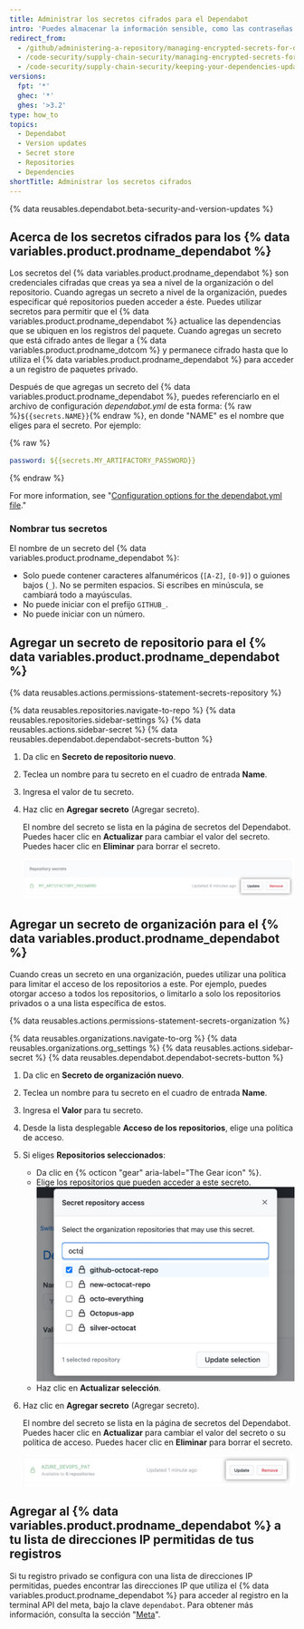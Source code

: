 ```yaml
---
title: Administrar los secretos cifrados para el Dependabot
intro: 'Puedes almacenar la información sensible, como las contraseñas y tokens de acceso, como secretos cifrados y luego referenciarlos en el archivo de configuración del {% data variables.product.prodname_dependabot %}.'
redirect_from:
  - /github/administering-a-repository/managing-encrypted-secrets-for-dependabot
  - /code-security/supply-chain-security/managing-encrypted-secrets-for-dependabot
  - /code-security/supply-chain-security/keeping-your-dependencies-updated-automatically/managing-encrypted-secrets-for-dependabot
versions:
  fpt: '*'
  ghec: '*'
  ghes: '>3.2'
type: how_to
topics:
  - Dependabot
  - Version updates
  - Secret store
  - Repositories
  - Dependencies
shortTitle: Administrar los secretos cifrados
---
```


{% data reusables.dependabot.beta-security-and-version-updates %}

## Acerca de los secretos cifrados para los {% data variables.product.prodname_dependabot %}

Los secretos del {% data variables.product.prodname_dependabot %} son credenciales cifradas que creas ya sea a nivel de la organización o del repositorio.
Cuando agregas un secreto a nivel de la organización, puedes especificar qué repositorios pueden acceder a éste. Puedes utilizar secretos para permitir que el {% data variables.product.prodname_dependabot %} actualice las dependencias que se ubiquen en los registros del paquete. Cuando agregas un secreto que está cifrado antes de llegar a {% data variables.product.prodname_dotcom %} y permanece cifrado hasta que lo utiliza el {% data variables.product.prodname_dependabot %} para acceder a un registro de paquetes privado.

Después de que agregas un secreto del {% data variables.product.prodname_dependabot %}, puedes referenciarlo en el archivo de configuración _dependabot.yml_ de esta forma: {% raw %}`${{secrets.NAME}}`{% endraw %}, en donde "NAME" es el nombre que eliges para el secreto. Por ejemplo:

{% raw %}
```yaml
password: ${{secrets.MY_ARTIFACTORY_PASSWORD}}
```
{% endraw %}

For more information, see "[Configuration options for the dependabot.yml file](/github/administering-a-repository/configuration-options-for-dependency-updates#configuration-options-for-private-registries)."

### Nombrar tus secretos

El nombre de un secreto del {% data variables.product.prodname_dependabot %}:
* Solo puede contener caracteres alfanuméricos (`[A-Z]`, `[0-9]`) o guiones bajos (`_`). No se permiten espacios. Si escribes en minúscula, se cambiará todo a mayúsculas.
* No puede iniciar con el prefijo `GITHUB_`.
* No puede iniciar con un número.

## Agregar un secreto de repositorio para el {% data variables.product.prodname_dependabot %}

{% data reusables.actions.permissions-statement-secrets-repository %}

{% data reusables.repositories.navigate-to-repo %}
{% data reusables.repositories.sidebar-settings %}
{% data reusables.actions.sidebar-secret %}
{% data reusables.dependabot.dependabot-secrets-button %}
1. Da clic en **Secreto de repositorio nuevo**.
1. Teclea un nombre para tu secreto en el cuadro de entrada **Name**.
1. Ingresa el valor de tu secreto.
1. Haz clic en **Agregar secreto** (Agregar secreto).

   El nombre del secreto se lista en la página de secretos del Dependabot. Puedes hacer clic en **Actualizar** para cambiar el valor del secreto. Puedes hacer clic en **Eliminar** para borrar el secreto.

   ![Actualizar o eliminar un secreto del repositorio](/assets/images/help/dependabot/update-remove-repo-secret.png)

## Agregar un secreto de organización para el {% data variables.product.prodname_dependabot %}

Cuando creas un secreto en una organización, puedes utilizar una política para limitar el acceso de los repositorios a este. Por ejemplo, puedes otorgar acceso a todos los repositorios, o limitarlo a solo los repositorios privados o a una lista específica de estos.

{% data reusables.actions.permissions-statement-secrets-organization %}

{% data reusables.organizations.navigate-to-org %}
{% data reusables.organizations.org_settings %}
{% data reusables.actions.sidebar-secret %}
{% data reusables.dependabot.dependabot-secrets-button %}
1. Da clic en **Secreto de organización nuevo**.
1. Teclea un nombre para tu secreto en el cuadro de entrada **Name**.
1. Ingresa el **Valor** para tu secreto.
1. Desde la lista desplegable **Acceso de los repositorios**, elige una política de acceso.
1. Si eliges **Repositorios seleccionados**:

   * Da clic en {% octicon "gear" aria-label="The Gear icon" %}.
   * Elige los repositorios que pueden acceder a este secreto. ![Selecciona los repositorios para este secreto](/assets/images/help/dependabot/secret-repository-access.png)
   * Haz clic en **Actualizar selección**.

1. Haz clic en **Agregar secreto** (Agregar secreto).

   El nombre del secreto se lista en la página de secretos del Dependabot. Puedes hacer clic en **Actualizar** para cambiar el valor del secreto o su política de acceso. Puedes hacer clic en **Eliminar** para borrar el secreto.

   ![Actualiza o elimina un secreto de organización](/assets/images/help/dependabot/update-remove-org-secret.png)

## Agregar al {% data variables.product.prodname_dependabot %} a tu lista de direcciones IP permitidas de tus registros

Si tu registro privado se configura con una lista de direcciones IP permitidas, puedes encontrar las direcciones IP que utiliza el {% data variables.product.prodname_dependabot %} para acceder al registro en la terminal API del meta, bajo la clave `dependabot`. Para obtener más información, consulta la sección "[Meta](/rest/reference/meta)".
